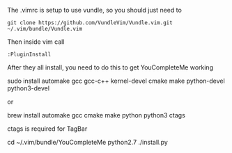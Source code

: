 The .vimrc is setup to use vundle, so you should just need to 

`git clone https://github.com/VundleVim/Vundle.vim.git ~/.vim/bundle/Vundle.vim`

Then inside vim call

`:PluginInstall`

After they all install, you need to do this to get YouCompleteMe working

sudo install automake gcc gcc-c++ kernel-devel cmake make python-devel python3-devel

or

brew install automake gcc cmake make python python3 ctags

ctags is required for TagBar

cd ~/.vim/bundle/YouCompleteMe
python2.7 ./install.py
